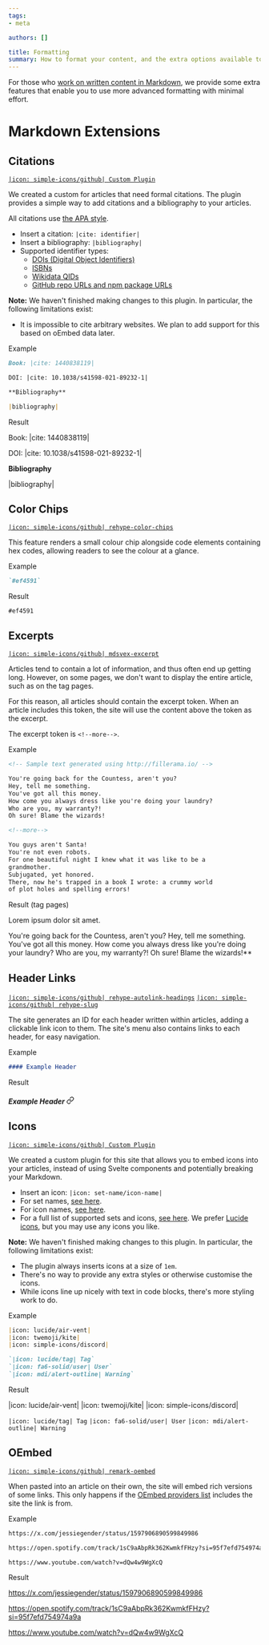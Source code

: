 ```yaml
---
tags:
- meta

authors: []

title: Formatting
summary: How to format your content, and the extra options available to you.
---
```


For those who [work on written content in Markdown](/a/meta/contributing/writing), we provide some extra features
that enable you to use more advanced formatting with minimal effort.

<!--more-->

# Markdown Extensions

## Citations

[`|icon: simple-icons/github| Custom Plugin`](https://github.com/cmc-discord/site/blob/main/src/plugins/rehype/citations/index.js)

We created a custom for articles that need formal citations.
The plugin provides a simple way to add citations and a bibliography to your articles.

All citations use [the APA style](https://apastyle.apa.org/).

- Insert a citation: `|cite: identifier|`
- Insert a bibliography: `|bibliography|`
- Supported identifier types:
  - [DOIs (Digital Object Identifiers)](https://npmjs.com/@citation-js/plugin-doi)
  - [ISBNs](https://npmjs.com/@citation-js/plugin-isbn)
  - [Wikidata QIDs](https://npmjs.com/@citation-js/plugin-wikidata)
  - [GitHub repo URLs and npm package URLs](https://npmjs.com/@citation-js/plugin-software-formats)

**Note:** We haven't finished making changes to this plugin.
In particular, the following limitations exist:

- It is impossible to cite arbitrary websites.
  We plan to add support for this based on oEmbed data later.

<div class="article-markdown-example">
<div>
<span class="text-lg mb-2 font-semibold">Example</span>

```md
Book: |cite: 1440838119|

DOI: |cite: 10.1038/s41598-021-89232-1|

**Bibliography**

|bibliography|
```

</div>

<div>
<span class="text-lg font-semibold mr-1">Result</span>

Book: |cite: 1440838119|

DOI: |cite: 10.1038/s41598-021-89232-1|

**Bibliography**

|bibliography|

</div>
</div>


## Color Chips

[`|icon: simple-icons/github| rehype-color-chips`](https://github.com/shreshthmohan/rehype-color-chips)

This feature renders a small colour chip alongside code elements containing hex codes, allowing readers to see the
colour at a glance.

<div class="article-markdown-example">
<div>
<span class="text-lg mb-2 font-semibold">Example</span>

```md
`#ef4591`
```

</div>

<div>
<span class="text-lg font-semibold mr-1">Result</span>

`#ef4591`

</div>
</div>

## Excerpts

[`|icon: simple-icons/github| mdsvex-excerpt`](https://github.com/Zielak/mdsvex-excerpt)

Articles tend to contain a lot of information, and thus often end up getting long.
However, on some pages, we don't want to display the entire article, such as on the tag pages.

For this reason, all articles should contain the excerpt token.
When an article includes this token, the site will use the content above the token as the excerpt.

The excerpt token is `<!--more-->`.

<div class="article-markdown-example">
<div>
<span class="text-lg mb-2 font-semibold">Example</span>

```md
<!-- Sample text generated using http://fillerama.io/ -->

You're going back for the Countess, aren't you?
Hey, tell me something.
You've got all this money.
How come you always dress like you're doing your laundry?
Who are you, my warranty?!
Oh sure! Blame the wizards!

<!--more-->

You guys aren't Santa!
You're not even robots.
For one beautiful night I knew what it was like to be a
grandmother.
Subjugated, yet honored.
There, now he's trapped in a book I wrote: a crummy world
of plot holes and spelling errors!
```

</div>

<div>
<span class="text-lg font-semibold mr-1">Result (tag pages)</span>

Lorem ipsum dolor sit amet.

You're going back for the Countess, aren't you?
Hey, tell me something.
You've got all this money.
How come you always dress like you're doing your laundry?
Who are you, my warranty?!
Oh sure! Blame the wizards!**

</div>
</div>

## Header Links

[`|icon: simple-icons/github| rehype-autolink-headings`](https://github.com/rehypejs/rehype-autolink-headings)
[`|icon: simple-icons/github| rehype-slug`](https://github.com/rehypejs/rehype-slug)

The site generates an ID for each header written within articles, adding a clickable link icon to them.
The site's menu also contains links to each header, for easy navigation.

<div class="article-markdown-example">
<div>
<span class="text-lg mb-2 font-semibold">Example</span>

```md
#### Example Header
```

</div>

<div>
    <span class="text-lg font-semibold mr-1">Result</span>
    <h5 id="example-header" data-toc-ignore>
        Example Header
        <a title="Link to heading" aria-hidden="true" tabindex="-1" data-pagefind-ignore="" href="#example-header">
            <span class="header-link-icon">
                <svg xmlns="http://www.w3.org/2000/svg" width="1.1em" height="1.1em" viewBox="0 0 24 24">
                    <g fill="none" stroke="currentColor" stroke-linecap="round" stroke-linejoin="round" stroke-width="2">
                        <path d="M10 13a5 5 0 0 0 7.54.54l3-3a5 5 0 0 0-7.07-7.07l-1.72 1.71"></path>
                        <path d="M14 11a5 5 0 0 0-7.54-.54l-3 3a5 5 0 0 0 7.07 7.07l1.71-1.71"></path>
                    </g>
                </svg>
            </span>
        </a>
    </h5>
</div>
</div>

## Icons

[`|icon: simple-icons/github| Custom Plugin`](https://github.com/cmc-discord/site/blob/main/src/plugins/rehype/icons/index.js)

We created a custom plugin for this site that allows you to embed icons into your articles, instead of using Svelte
components and potentially breaking your Markdown.

- Insert an icon: `|icon: set-name/icon-name|`
- For set names, [see here](https://iconify.design/docs/icons/icon-set-basics.html#naming).
- For icon names, [see here](https://iconify.design/docs/icons/icon-basics.html#icon-names).
- For a full list of supported sets and icons, [see here](https://icon-sets.iconify.design/).
  We prefer [Lucide icons](https://icon-sets.iconify.design/lucide/), but you may use any icons you like.

**Note:** We haven't finished making changes to this plugin.
In particular, the following limitations exist:

- The plugin always inserts icons at a size of `1em`.
- There's no way to provide any extra styles or otherwise customise the icons.
- While icons line up nicely with text in code blocks, there's more styling work to do.

<div class="article-markdown-example">
<div>
<span class="text-lg mb-2 font-semibold">Example</span>

```md
|icon: lucide/air-vent|
|icon: twemoji/kite|
|icon: simple-icons/discord|

`|icon: lucide/tag| Tag`
`|icon: fa6-solid/user| User`
`|icon: mdi/alert-outline| Warning`
```

</div>

<div>
<span class="text-lg font-semibold mr-1">Result</span>

|icon: lucide/air-vent|
|icon: twemoji/kite|
|icon: simple-icons/discord|

`|icon: lucide/tag| Tag`
`|icon: fa6-solid/user| User`
`|icon: mdi/alert-outline| Warning`

</div>
</div>

## OEmbed

[`|icon: simple-icons/github| remark-oembed`](https://github.com/sergioramos/remark-oembed)

When pasted into an article on their own, the site will embed rich versions of some links.
This only happens if the [OEmbed providers list](https://github.com/iamcal/oembed/tree/master/providers) includes the
site the link is from.

<div class="article-markdown-example">
<div>
<span class="text-lg mb-2 font-semibold">Example</span>

```md
https://x.com/jessiegender/status/1597906890599849986

https://open.spotify.com/track/1sC9aAbpRk362KwmkfFHzy?si=95f7efd754974a9a

https://www.youtube.com/watch?v=dQw4w9WgXcQ
```

</div>

<div>
<span class="text-lg font-semibold mr-1">Result</span>

https://x.com/jessiegender/status/1597906890599849986

https://open.spotify.com/track/1sC9aAbpRk362KwmkfFHzy?si=95f7efd754974a9a

https://www.youtube.com/watch?v=dQw4w9WgXcQ

</div>
</div>
